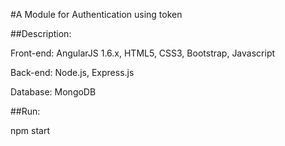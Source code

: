 #A Module for Authentication using token

##Description:

Front-end: AngularJS 1.6.x, HTML5, CSS3, Bootstrap, Javascript

Back-end: Node.js, Express.js

Database: MongoDB

##Run:

npm start


